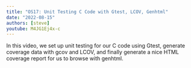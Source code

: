 ```yaml
---
title: "OS17: Unit Testing C Code with Gtest, LCOV, Genhtml"
date: "2022-08-15"
authors: [steve]
youtube: M4JG1Ej4x-c
---
```


<YouTubePlayer youtubeLink={frontmatter.youtube} />

In this video, we set up unit testing for our C code using Gtest, generate coverage data with gcov and LCOV, and finally generate a nice HTML coverage report for us to browse with genhtml.
